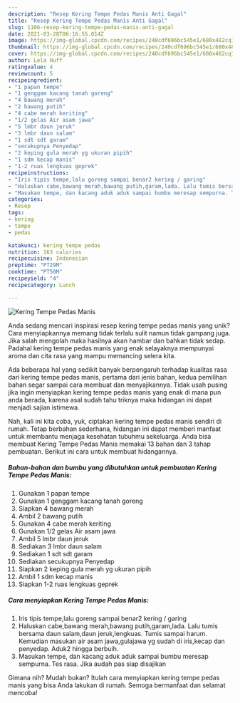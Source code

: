 ```yaml
---
description: "Resep Kering Tempe Pedas Manis Anti Gagal"
title: "Resep Kering Tempe Pedas Manis Anti Gagal"
slug: 1106-resep-kering-tempe-pedas-manis-anti-gagal
date: 2021-03-28T06:16:55.014Z
image: https://img-global.cpcdn.com/recipes/240cdf696bc545e1/680x482cq70/kering-tempe-pedas-manis-foto-resep-utama.jpg
thumbnail: https://img-global.cpcdn.com/recipes/240cdf696bc545e1/680x482cq70/kering-tempe-pedas-manis-foto-resep-utama.jpg
cover: https://img-global.cpcdn.com/recipes/240cdf696bc545e1/680x482cq70/kering-tempe-pedas-manis-foto-resep-utama.jpg
author: Lela Huff
ratingvalue: 4
reviewcount: 5
recipeingredient:
- "1 papan tempe"
- "1 genggam kacang tanah goreng"
- "4 bawang merah"
- "2 bawang putih"
- "4 cabe merah keriting"
- "1/2 gelas Air asam jawa"
- "5 lmbr daun jeruk"
- "3 lmbr daun salam"
- "1 sdt sdt garam"
- "secukupnya Penyedap"
- "2 keping gula merah yg ukuran pipih"
- "1 sdm kecap manis"
- "1-2 ruas lengkuas geprek"
recipeinstructions:
- "Iris tipis tempe,lalu goreng sampai benar2 kering / garing"
- "Haluskan cabe,bawang merah,bawang putih,garam,lada. Lalu tumis bersama daun salam,daun jeruk,lengkuas. Tumis sampai harum. Kemudian masukan air asam jawa,gulajawa yg sudah di iris,kecap dan penyedap. Aduk2 hingga berbuih."
- "Masukan tempe, dan kacang aduk aduk sampai bumbu meresap sempurna. Tes rasa. Jika audah pas siap disajikan"
categories:
- Resep
tags:
- kering
- tempe
- pedas

katakunci: kering tempe pedas 
nutrition: 163 calories
recipecuisine: Indonesian
preptime: "PT29M"
cooktime: "PT50M"
recipeyield: "4"
recipecategory: Lunch

---
```



![Kering Tempe Pedas Manis](https://img-global.cpcdn.com/recipes/240cdf696bc545e1/680x482cq70/kering-tempe-pedas-manis-foto-resep-utama.jpg)

Anda sedang mencari inspirasi resep kering tempe pedas manis yang unik? Cara menyiapkannya memang tidak terlalu sulit namun tidak gampang juga. Jika salah mengolah maka hasilnya akan hambar dan bahkan tidak sedap. Padahal kering tempe pedas manis yang enak selayaknya mempunyai aroma dan cita rasa yang mampu memancing selera kita.



Ada beberapa hal yang sedikit banyak berpengaruh terhadap kualitas rasa dari kering tempe pedas manis, pertama dari jenis bahan, kedua pemilihan bahan segar sampai cara membuat dan menyajikannya. Tidak usah pusing jika ingin menyiapkan kering tempe pedas manis yang enak di mana pun anda berada, karena asal sudah tahu triknya maka hidangan ini dapat menjadi sajian istimewa.


Nah, kali ini kita coba, yuk, ciptakan kering tempe pedas manis sendiri di rumah. Tetap berbahan sederhana, hidangan ini dapat memberi manfaat untuk membantu menjaga kesehatan tubuhmu sekeluarga. Anda bisa membuat Kering Tempe Pedas Manis memakai 13 bahan dan 3 tahap pembuatan. Berikut ini cara untuk membuat hidangannya.

<!--inarticleads1-->

##### Bahan-bahan dan bumbu yang dibutuhkan untuk pembuatan Kering Tempe Pedas Manis:

1. Gunakan 1 papan tempe
1. Gunakan 1 genggam kacang tanah goreng
1. Siapkan 4 bawang merah
1. Ambil 2 bawang putih
1. Gunakan 4 cabe merah keriting
1. Gunakan 1/2 gelas Air asam jawa
1. Ambil 5 lmbr daun jeruk
1. Sediakan 3 lmbr daun salam
1. Sediakan 1 sdt sdt garam
1. Sediakan secukupnya Penyedap
1. Siapkan 2 keping gula merah yg ukuran pipih
1. Ambil 1 sdm kecap manis
1. Siapkan 1-2 ruas lengkuas geprek




<!--inarticleads2-->

##### Cara menyiapkan Kering Tempe Pedas Manis:

1. Iris tipis tempe,lalu goreng sampai benar2 kering / garing
1. Haluskan cabe,bawang merah,bawang putih,garam,lada. Lalu tumis bersama daun salam,daun jeruk,lengkuas. Tumis sampai harum. Kemudian masukan air asam jawa,gulajawa yg sudah di iris,kecap dan penyedap. Aduk2 hingga berbuih.
1. Masukan tempe, dan kacang aduk aduk sampai bumbu meresap sempurna. Tes rasa. Jika audah pas siap disajikan




Gimana nih? Mudah bukan? Itulah cara menyiapkan kering tempe pedas manis yang bisa Anda lakukan di rumah. Semoga bermanfaat dan selamat mencoba!
